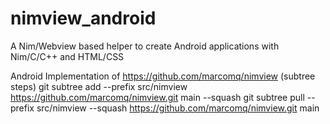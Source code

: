 # nimview_android
A Nim/Webview based helper to create Android applications with Nim/C/C++ and HTML/CSS

Android Implementation of https://github.com/marcomq/nimview
(subtree steps)
 git subtree add --prefix src/nimview https://github.com/marcomq/nimview.git main --squash
 git subtree pull --prefix src/nimview --squash  https://github.com/marcomq/nimview.git main

